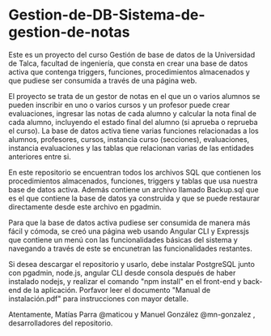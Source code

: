 # Gestion-de-DB-Sistema-de-gestion-de-notas

Este es un proyecto del curso Gestión de base de datos de la Universidad de Talca, facultad de ingeniería, que consta en crear una base de datos activa que contenga triggers, funciones, procedimientos almacenados y que pudiese ser consumida a través de una página web.

El proyecto se trata de un gestor de notas en el que un o varios alumnos se pueden inscribir en uno o varios cursos y un profesor puede crear evaluaciones, ingresar las notas de cada alumno y calcular la nota final de cada alumno, incluyendo el estado final del alumno (si aprueba o reprueba el curso). La base de datos activa tiene varias funciones relacionadas a los alumnos, profesores, cursos, instancia curso (secciones), evaluaciones, instancia evaluaciones y las tablas que relacionan varias de las entidades anteriores entre si.

En este repositorio se encuentran todos los archivos SQL que contienen los procedimientos almacenados, funciones, triggers y tablas que usa nuestra base de datos activa. Además contiene un archivo llamado Backup.sql que es el que contiene la base de datos ya construida y que se puede restaurar directamente desde este archivo en pgadmin.

Para que la base de datos activa pudiese ser consumida de manera más fácil y cómoda, se creó una página web usando Angular CLI y Expressjs
que contiene un menú con las funcionalidades básicas del sistema y navegando a través de este se encunetran las funcionalidades restantes.

Si desea descargar el repositorio y usarlo, debe instalar PostgreSQL junto con pgadmin, node.js, angular CLI desde consola después de haber instalado nodejs, y realizar el comando "npm install" en el front-end y back-end de la aplicación. Porfavor leer el documento "Manual de instalación.pdf" para instrucciones con mayor detalle.

Atentamente, Matías Parra @maticou y Manuel González @mn-gonzalez , desarrolladores del repositorio.
